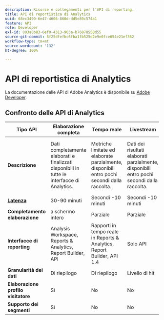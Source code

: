 ```yaml
---
description: Risorse e collegamenti per l’API di reporting.
title: API di reportistica di Analytics
uuid: 68ec3490-6e47-4606-860d-dd5e89c574a1
feature: API
role: Developer
exl-id: 003a8b83-6ef0-4313-903a-b76078558d55
source-git-commit: 8f25dfefbc6fba1fb525d2e9e0fce654e21ef362
workflow-type: tm+mt
source-wordcount: '132'
ht-degree: 100%

---
```


# API di reportistica di Analytics

La documentazione delle API di Adobe Analytics è disponibile su [Adobe Developer](https://developer.adobe.com/analytics-apis/docs/2.0/).

## Confronto delle API di Analytics

| **Tipo API** | **Elaborazione completa** | **Tempo reale** | **Livestream** | **Data Warehouse** |
| --- | --- | --- | --- | --- |
| **Descrizione** | Dati completamente elaborati e finalizzati disponibili in tutte le interfacce di Analytics. | Metriche limitate ed elaborate parzialmente, disponibili entro pochi secondi dalla raccolta. | Dati dei risultati elaborati parzialmente, disponibili entro pochi secondi dalla raccolta. | Dati completamente elaborati e finalizzati utilizzati per eseguire il pull di esportazioni dati di grandi dimensioni. |
| [**Latenza**](/help/technotes/latency.md) | 30-90 minuti | Secondi -10 minuti | Secondi -10 minuti | 90+ minuti |
| **Completamento elaborazione** | a schermo intero | Parziale | Parziale | a schermo intero |
| **Interfacce di reporting** | Analysis Workspace, Reports &amp; Analytics, Report Builder, API | Rapporti in tempo reale in Reports &amp; Analytics, Report Builder, API 1.4 | Solo API | Data Warehouse, API |
| **Granularità dei dati** | Di riepilogo | Di riepilogo | Livello di hit | Di riepilogo |
| **Elaborazione profilo visitatore** | Sì | No | No | Sì |
| **Supporto dei segmenti** | Sì | No | No | Parziale |
